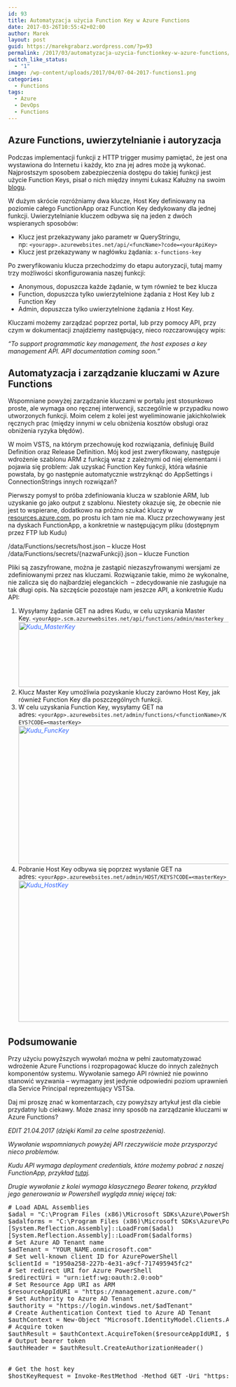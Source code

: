```yaml
---
id: 93
title: Automatyzacja użycia Function Key w Azure Functions
date: 2017-03-26T10:55:42+02:00
author: Marek
layout: post
guid: https://marekgrabarz.wordpress.com/?p=93
permalink: /2017/03/automatyzacja-uzycia-functionkey-w-azure-functions/
switch_like_status:
  - "1"
image: /wp-content/uploads/2017/04/07-04-2017-functions1.png
categories:
  - Functions
tags:
  - Azure
  - DevOps
  - Functions
---
```

## Azure Functions, uwierzytelnianie i autoryzacja

Podczas implementacji funkcji z HTTP trigger musimy pamiętać, że jest ona wystawiona do Internetu i każdy, kto zna jej adres może ją wykonać. Najprostszym sposobem zabezpieczenia dostępu do takiej funkcji jest użycie Function Keys, pisał o nich między innymi Łukasz Kałużny na swoim [blogu](http://blog.kaluzny.pro/azure-functions-autoryzacja-za-pomoca-kluczy/).

W dużym skrócie rozróżniamy dwa klucze, Host Key definiowany na poziomie całego FunctionApp oraz Function Key dedykowany dla jednej funkcji. Uwierzytelnianie kluczem odbywa się na jeden z dwóch wspieranych sposobów:

  * Klucz jest przekazywany jako parametr w QueryStringu, np: <code class="EnlighterJSRAW" data-enlighter-language="html">&lt;yourapp&gt;.azurewebsites.net/api/&lt;funcName&gt;?code=&lt;yourApiKey&gt;</code>
  * Klucz jest przekazywany w nagłówku żądania: <code class="EnlighterJSRAW" data-enlighter-language="html">x-functions-key</code>

Po zweryfikowaniu klucza przechodzimy do etapu autoryzacji, tutaj mamy trzy możliwości skonfigurowania naszej funkcji:

  * Anonymous, dopuszcza każde żądanie, w tym również te bez klucza
  * Function, dopuszcza tylko uwierzytelnione żądania z Host Key lub z Function Key
  * Admin, dopuszcza tylko uwierzytelnione żądania z Host Key.

Kluczami możemy zarządzać poprzez portal, lub przy pomocy API, przy czym w dokumentacji znajdziemy następujący, nieco rozczarowujący wpis:

_&#8220;To support programmatic key management, the host exposes a key management API. API documentation coming soon.&#8221;_

## Automatyzacja i zarządzanie kluczami w Azure Functions

Wspomniane powyżej zarządzanie kluczami w portalu jest stosunkowo proste, ale wymaga ono ręcznej interwencji, szczególnie w przypadku nowo utworzonych funkcji. Moim celem z kolei jest wyeliminowanie jakichkolwiek ręcznych prac (między innymi w celu obniżenia kosztów obsługi oraz obniżenia ryzyka błędów).

W moim VSTS, na którym przechowuję kod rozwiązania, definiuję Build Definition oraz Release Definition. Mój kod jest zweryfikowany, następuje wdrożenie szablonu ARM z funkcją wraz z zależnymi od niej elementami i pojawia się problem: Jak uzyskać Function Key funkcji, która właśnie powstała, by go następnie automatycznie wstrzyknąć do AppSettings i ConnectionStrings innych rozwiązań?

Pierwszy pomysł to próba zdefiniowania klucza w szablonie ARM, lub uzyskanie go jako output z szablonu. Niestety okazuje się, że obecnie nie jest to wspierane, dodatkowo na próżno szukać kluczy w [resources.azure.com](https://resources.azure.com), po prostu ich tam nie ma. Klucz przechowywany jest na dyskach FunctionApp, a konkretnie w następującym pliku (dostępnym przez FTP lub Kudu)

/data/Functions/secrets/host.json &#8211; klucze Host /data/Functions/secrets/{nazwaFunkcji}.json &#8211; klucze Function

Pliki są zaszyfrowane, można je zastąpić niezaszyfrowanymi wersjami ze zdefiniowanymi przez nas kluczami. Rozwiązanie takie, mimo że wykonalne, nie zalicza się do najbardziej eleganckich  &#8211; zdecydowanie nie zasługuje na tak długi opis. Na szczęście pozostaje nam jeszcze API, a konkretnie Kudu API:

  1. Wysyłamy żądanie GET na adres Kudu, w celu uzyskania Master Key. <code class="EnlighterJSRAW" data-enlighter-language="html">&lt;yourApp&gt;.scm.azurewebsites.net/api/functions/admin/masterkey</code>_<span style="color: #3366ff;"><img class="alignnone size-full wp-image-181" src="http://marek.grabarze.com/wp-content/uploads/2017/03/kudu_masterkey1.png" alt="Kudu_MasterKey" width="712" height="148" srcset="https://marekgrabarz.pl/wp-content/uploads/2017/03/kudu_masterkey1.png 712w, https://marekgrabarz.pl/wp-content/uploads/2017/03/kudu_masterkey1-300x62.png 300w" sizes="(max-width: 712px) 100vw, 712px" /></span>_
  2. Klucz Master Key umożliwia pozyskanie kluczy zarówno Host Key, jak również Function Key dla poszczególnych funkcji.
  3. W celu uzyskania Function Key, wysyłamy GET na adres: <code class="EnlighterJSRAW" data-enlighter-language="html">&lt;yourApp&gt;.azurewebsites.net/admin/functions/&lt;functionName&gt;/KEYS?CODE=&lt;masterKey&gt;</code><span style="color: #3366ff;"><em> <img class="alignnone size-full wp-image-179" src="http://marek.grabarze.com/wp-content/uploads/2017/03/kudu_funckey.png" alt="Kudu_FuncKey" width="1150" height="315" srcset="https://marekgrabarz.pl/wp-content/uploads/2017/03/kudu_funckey.png 1150w, https://marekgrabarz.pl/wp-content/uploads/2017/03/kudu_funckey-300x82.png 300w, https://marekgrabarz.pl/wp-content/uploads/2017/03/kudu_funckey-768x210.png 768w, https://marekgrabarz.pl/wp-content/uploads/2017/03/kudu_funckey-1024x280.png 1024w" sizes="(max-width: 1150px) 100vw, 1150px" /></em></span>
  4. Pobranie Host Key odbywa się poprzez wysłanie GET na adres: <code class="EnlighterJSRAW" data-enlighter-language="html">&lt;yourApp&gt;.azurewebsites.net/admin/HOST/KEYS?CODE=&lt;masterKey&gt;</code><span style="text-decoration: underline;"><span style="color: #3366ff; text-decoration: underline;"><em><img class="alignnone size-full wp-image-180" src="http://marek.grabarze.com/wp-content/uploads/2017/03/kudu_hostkey.png" alt="Kudu_HostKey" width="1024" height="322" srcset="https://marekgrabarz.pl/wp-content/uploads/2017/03/kudu_hostkey.png 1024w, https://marekgrabarz.pl/wp-content/uploads/2017/03/kudu_hostkey-300x94.png 300w, https://marekgrabarz.pl/wp-content/uploads/2017/03/kudu_hostkey-768x242.png 768w" sizes="(max-width: 1024px) 100vw, 1024px" /></em></span></span>

## Podsumowanie

Przy użyciu powyższych wywołań można w pełni zautomatyzować wdrożenie Azure Functions i rozpropagować klucze do innych zależnych komponentów systemu. Wywołanie samego API również nie powinno stanowić wyzwania &#8211; wymagany jest jedynie odpowiedni poziom uprawnień dla Service Principal reprezentujący VSTSa.

Daj mi proszę znać w komentarzach, czy powyższy artykuł jest dla ciebie przydatny lub ciekawy. Może znasz inny sposób na zarządzanie kluczami w Azure Functions?

_EDIT 21.04.2017 (dzięki Kamil za celne spostrzeżenia)._

_Wywołanie wspomnianych powyżej API rzeczywiście może przysporzyć nieco problemów._ 

_Kudu API wymaga deployment credentials, które możemy pobrać z naszej FunctionApp, przykład <a href="http://stackoverflow.com/questions/27443368/azure-websites-kudu-rest-api-authentication" target="_blank" rel="noopener noreferrer">tutaj</a>._

_Drugie wywołanie z kolei wymaga klasycznego Bearer tokena, przykład jego generowania w Powershell wygląda mniej więcej tak:_

<pre class="EnlighterJSRAW"># Load ADAL Assemblies
$adal = "C:\Program Files (x86)\Microsoft SDKs\Azure\PowerShell\ResourceManager\AzureResourceManager\AzureRM.Profile\Microsoft.IdentityModel.Clients.ActiveDirectory.dll"
$adalforms = "C:\Program Files (x86)\Microsoft SDKs\Azure\PowerShell\ResourceManager\AzureResourceManager\AzureRM.Profile\Microsoft.IdentityModel.Clients.ActiveDirectory.WindowsForms.dll"
[System.Reflection.Assembly]::LoadFrom($adal)
[System.Reflection.Assembly]::LoadFrom($adalforms)
# Set Azure AD Tenant name
$adTenant = "YOUR_NAME.onmicrosoft.com" 
# Set well-known client ID for AzurePowerShell
$clientId = "1950a258-227b-4e31-a9cf-717495945fc2" 
# Set redirect URI for Azure PowerShell
$redirectUri = "urn:ietf:wg:oauth:2.0:oob"
# Set Resource App URI as ARM
$resourceAppIdURI = "https://management.azure.com/"
# Set Authority to Azure AD Tenant
$authority = "https://login.windows.net/$adTenant"
# Create Authentication Context tied to Azure AD Tenant
$authContext = New-Object "Microsoft.IdentityModel.Clients.ActiveDirectory.AuthenticationContext" -ArgumentList $authority
# Acquire token
$authResult = $authContext.AcquireToken($resourceAppIdURI, $clientId, $redirectUri, "never")
# Output bearer token
$authHeader = $authResult.CreateAuthorizationHeader()


# Get the host key
$hostKeyRequest = Invoke-RestMethod -Method GET -Uri "https://APP_NAME/admin/HOST/KEYS?CODE=MASTER_KEY -Headers @{ Authorization = $authHeader }</pre>